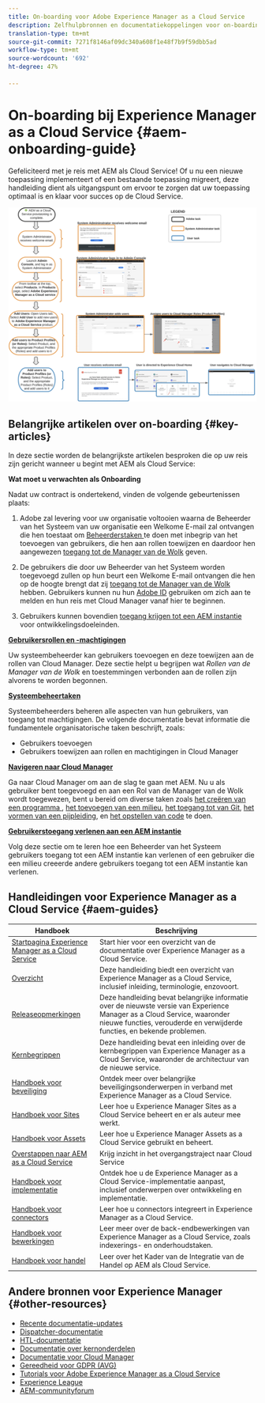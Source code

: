 ```yaml
---
title: On-boarding voor Adobe Experience Manager as a Cloud Service
description: Zelfhulpbronnen en documentatiekoppelingen voor on-boarding bij Adobe Experience Manager as a Cloud Service
translation-type: tm+mt
source-git-commit: 7271f8146af09dc340a608f1e48f7b9f59dbb5ad
workflow-type: tm+mt
source-wordcount: '692'
ht-degree: 47%

---
```



# On-boarding bij Experience Manager as a Cloud Service {#aem-onboarding-guide}

Gefeliciteerd met je reis met AEM als Cloud Service! Of u nu een nieuwe toepassing implementeert of een bestaande toepassing migreert, deze handleiding dient als uitgangspunt om ervoor te zorgen dat uw toepassing optimaal is en klaar voor succes op de Cloud Service.

![](/help/onboarding/getting-access-to-aem-in-cloud/assets/customer-journey.png)

## Belangrijke artikelen over on-boarding {#key-articles}

In deze sectie worden de belangrijkste artikelen besproken die op uw reis zijn gericht wanneer u begint met AEM als Cloud Service:

**Wat moet u verwachten als Onboarding**

Nadat uw contract is ondertekend, vinden de volgende gebeurtenissen plaats:

1. Adobe zal levering voor uw organisatie voltooien waarna de Beheerder van het Systeem van uw organisatie een Welkome E-mail zal ontvangen die hen toestaat om [Beheerderstaken ](/help/onboarding/what-is-required/add-users-assign-cm-roles.md) te doen met inbegrip van het toevoegen van gebruikers, die hen aan rollen toewijzen en daardoor hen aangewezen [toegang tot de Manager van de Wolk](/help/onboarding/what-is-required/navigate-to-cloud-manager.md) geven.

1. De gebruikers die door uw Beheerder van het Systeem worden toegevoegd zullen op hun beurt een Welkome E-mail ontvangen die hen op de hoogte brengt dat zij [toegang tot de Manager van de Wolk](/help/onboarding/what-is-required/navigate-to-cloud-manager.md) hebben. Gebruikers kunnen nu hun [Adobe ID](/help/onboarding/what-is-required/get-your-adobe-id.md) gebruiken om zich aan te melden en hun reis met Cloud Manager vanaf hier te beginnen.


1. Gebruikers kunnen bovendien [toegang krijgen tot een AEM instantie](/help/onboarding/what-is-required/accessing-aem-instance.md) voor ontwikkelingsdoeleinden.

**[Gebruikersrollen en -machtigingen](/help/onboarding/what-is-required/user-roles-permissions.md)**

Uw systeembeheerder kan gebruikers toevoegen en deze toewijzen aan de rollen van Cloud Manager. Deze sectie helpt u begrijpen wat *Rollen van de Manager van de Wolk* en toestemmingen verbonden aan de rollen zijn alvorens te worden begonnen.

**[Systeembeheertaken](/help/onboarding/what-is-required/add-users-assign-cm-roles.md)**

Systeembeheerders beheren alle aspecten van hun gebruikers, van toegang tot machtigingen. De volgende documentatie bevat informatie die fundamentele organisatorische taken beschrijft, zoals:

* Gebruikers toevoegen
* Gebruikers toewijzen aan rollen en machtigingen in Cloud Manager

**[Navigeren naar Cloud Manager](/help/onboarding/what-is-required/navigate-to-cloud-manager.md)**

Ga naar Cloud Manager om aan de slag te gaan met AEM. Nu u als gebruiker bent toegevoegd en aan een Rol van de Manager van de Wolk wordt toegewezen, bent u bereid om diverse taken zoals [het creëren van een programma ](/help/onboarding/getting-access-to-aem-in-cloud/understand-program-types.md), [het toevoegen van een milieu](/help/implementing/cloud-manager/manage-environments.md), [het toegang tot van Git](/help/implementing/cloud-manager/accessing-git.md), [het vormen van een pijpleiding](/help/implementing/cloud-manager/configure-pipeline.md), en [het opstellen van code](/help/implementing/cloud-manager/deploy-code.md) te doen.

**[Gebruikerstoegang verlenen aan een AEM instantie](/help/onboarding/what-is-required/accessing-aem-instance.md)**

Volg deze sectie om te leren hoe een Beheerder van het Systeem gebruikers toegang tot een AEM instantie kan verlenen of een gebruiker die een milieu creeerde andere gebruikers toegang tot een AEM instantie kan verlenen.

## Handleidingen voor Experience Manager as a Cloud Service {#aem-guides}

| Handboek | Beschrijving |
|---|---|
| [Startpagina Experience Manager as a Cloud Service](/help/landing/home.md) | Start hier voor een overzicht van de documentatie over Experience Manager as a Cloud Service. |
| [Overzicht](/help/overview/home.md) | Deze handleiding biedt een overzicht van Experience Manager as a Cloud Service, inclusief inleiding, terminologie, enzovoort. |
| [Releaseopmerkingen](/help/release-notes/home.md) | Deze handleiding bevat belangrijke informatie over de nieuwste versie van Experience Manager as a Cloud Service, waaronder nieuwe functies, verouderde en verwijderde functies, en bekende problemen. |
| [Kernbegrippen](/help/core-concepts/home.md) | Deze handleiding bevat een inleiding over de kernbegrippen van Experience Manager as a Cloud Service, waaronder de architectuur van de nieuwe service. |
| [Handboek voor beveiliging](/help/security/home.md) | Ontdek meer over belangrijke beveiligingsonderwerpen in verband met Experience Manager as a Cloud Service. |
| [Handboek voor Sites](/help/sites-cloud/home.md) | Leer hoe u Experience Manager Sites as a Cloud Service beheert en er als auteur mee werkt. |
| [Handboek voor Assets](/help/assets/home.md) | Leer hoe u Experience Manager Assets as a Cloud Service gebruikt en beheert. |
| [Overstappen naar AEM as a Cloud Service](/help/move-to-cloud-service/home.md) | Krijg inzicht in het overgangstraject naar Cloud Service |
| [Handboek voor implementatie](/help/implementing/home.md) | Ontdek hoe u de Experience Manager as a Cloud Service-implementatie aanpast, inclusief onderwerpen over ontwikkeling en implementatie. |
| [Handboek voor connectors](/help/connectors/home.md) | Leer hoe u connectors integreert in Experience Manager as a Cloud Service. |
| [Handboek voor bewerkingen](/help/operations/home.md) | Leer meer over de back-endbewerkingen van Experience Manager as a Cloud Service, zoals indexerings- en onderhoudstaken. |
| [Handboek voor handel](/help/commerce-cloud/home.md) | Leer over het Kader van de Integratie van de Handel op AEM als Cloud Service. |

## Andere bronnen voor Experience Manager {#other-resources}

* [Recente documentatie-updates](https://helpx.adobe.com/experience-manager/documentation-updates.html#AEMasaCloudService)
* [Dispatcher-documentatie](/help/implementing/dispatcher/overview.md)
* [HTL-documentatie](https://docs.adobe.com/content/help/en/experience-manager-htl/using/overview.html)
* [Documentatie over kernonderdelen](https://docs.adobe.com/content/help/en/experience-manager-core-components/using/introduction.html)
* [Documentatie voor Cloud Manager](https://docs.adobe.com/content/help/en/experience-manager-cloud-service/onboarding/getting-access/cloud-service-programs/first-time-login.html)
* [Gereedheid voor GDPR (AVG)](/help/onboarding/data-privacy-and-protection-readiness/aem-readiness.md)
* [Tutorials voor Adobe Experience Manager as a Cloud Service](https://docs.adobe.com/content/help/en/experience-manager-learn/cloud-service/overview.html)
* [Experience League](https://guided.adobe.com/?promoid=K42KVXHD&amp;mv=other#solutions/experience-manager)
* [AEM-communityforum](https://forums.adobe.com/community/experience-cloud/marketing-cloud/experience-manager)